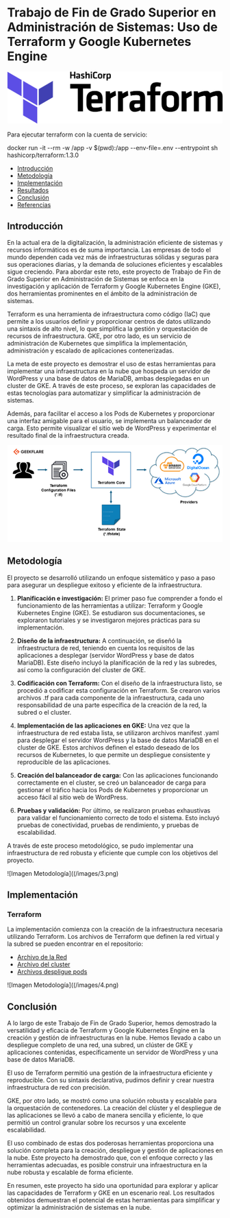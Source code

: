 # Trabajo de Fin de Grado Superior en Administración de Sistemas: Uso de Terraform y Google Kubernetes Engine


![Imagen Docker y Terraform](./images/1.png)

Para ejecutar terraform con la cuenta de servicio:

docker run -it --rm -w /app -v $(pwd):/app --env-file=.env --entrypoint sh hashicorp/terraform:1.3.0


- [Introducción](#introducción)
- [Metodología](#metodología)
- [Implementación](#implementación)
- [Resultados](#resultados)
- [Conclusión](#conclusión)
- [Referencias](#referencias)

## Introducción

En la actual era de la digitalización, la administración eficiente de sistemas y recursos informáticos es de suma importancia. Las empresas de todo el mundo dependen cada vez más de infraestructuras sólidas y seguras para sus operaciones diarias, y la demanda de soluciones eficientes y escalables sigue creciendo. Para abordar este reto, este proyecto de Trabajo de Fin de Grado Superior en Administración de Sistemas se enfoca en la investigación y aplicación de Terraform y Google Kubernetes Engine (GKE), dos herramientas prominentes en el ámbito de la administración de sistemas.

Terraform es una herramienta de infraestructura como código (IaC) que permite a los usuarios definir y proporcionar centros de datos utilizando una sintaxis de alto nivel, lo que simplifica la gestión y orquestación de recursos de infraestructura. GKE, por otro lado, es un servicio de administración de Kubernetes que simplifica la implementación, administración y escalado de aplicaciones contenerizadas.

La meta de este proyecto es demostrar el uso de estas herramientas para implementar una infraestructura en la nube que hospeda un servidor de WordPress y una base de datos de MariaDB, ambas desplegadas en un cluster de GKE. A través de este proceso, se exploran las capacidades de estas tecnologías para automatizar y simplificar la administración de sistemas.

Además, para facilitar el acceso a los Pods de Kubernetes y proporcionar una interfaz amigable para el usuario, se implementa un balanceador de carga. Esto permite visualizar el sitio web de WordPress y experimentar el resultado final de la infraestructura creada.

![Imagen Introducción](/images/2.png)
## Metodología

El proyecto se desarrolló utilizando un enfoque sistemático y paso a paso para asegurar un despliegue exitoso y eficiente de la infraestructura.

1. **Planificación e investigación:** El primer paso fue comprender a fondo el funcionamiento de las herramientas a utilizar: Terraform y Google Kubernetes Engine (GKE). Se estudiaron sus documentaciones, se exploraron tutoriales y se investigaron mejores prácticas para su implementación. 

2. **Diseño de la infraestructura:** A continuación, se diseñó la infraestructura de red, teniendo en cuenta los requisitos de las aplicaciones a desplegar (servidor WordPress y base de datos MariaDB). Este diseño incluyó la planificación de la red y las subredes, así como la configuración del cluster de GKE.

3. **Codificación con Terraform:** Con el diseño de la infraestructura listo, se procedió a codificar esta configuración en Terraform. Se crearon varios archivos .tf para cada componente de la infraestructura, cada uno responsabilidad de una parte específica de la creación de la red, la subred o el cluster.

4. **Implementación de las aplicaciones en GKE:** Una vez que la infraestructura de red estaba lista, se utilizaron archivos manifest .yaml para desplegar el servidor WordPress y la base de datos MariaDB en el cluster de GKE. Estos archivos definen el estado deseado de los recursos de Kubernetes, lo que permite un despliegue consistente y reproducible de las aplicaciones.

5. **Creación del balanceador de carga:** Con las aplicaciones funcionando correctamente en el cluster, se creó un balanceador de carga para gestionar el tráfico hacia los Pods de Kubernetes y proporcionar un acceso fácil al sitio web de WordPress.

6. **Pruebas y validación:** Por último, se realizaron pruebas exhaustivas para validar el funcionamiento correcto de todo el sistema. Esto incluyó pruebas de conectividad, pruebas de rendimiento, y pruebas de escalabilidad.

A través de este proceso metodológico, se pudo implementar una infraestructura de red robusta y eficiente que cumple con los objetivos del proyecto.

![Imagen Metodología]((/images/3.png)

## Implementación

### Terraform

La implementación comienza con la creación de la infraestructura necesaria utilizando Terraform. Los archivos de Terraform que definen la red virtual y la subred se pueden encontrar en el repositorio:

- [Archivo de la Red](/modules/vpc/main.tf)
- [Archivo del cluster](/modules/gke/main.tf)
- [Archivos despligue pods](/modules/manifest/)

![Imagen Metodología]((/images/4.png)


## Conclusión

A lo largo de este Trabajo de Fin de Grado Superior, hemos demostrado la versatilidad y eficacia de Terraform y Google Kubernetes Engine en la creación y gestión de infraestructuras en la nube. Hemos llevado a cabo un despliegue completo de una red, una subred, un clúster de GKE y aplicaciones contenidas, específicamente un servidor de WordPress y una base de datos MariaDB.

El uso de Terraform permitió una gestión de la infraestructura eficiente y reproducible. Con su sintaxis declarativa, pudimos definir y crear nuestra infraestructura de red con precisión. 

GKE, por otro lado, se mostró como una solución robusta y escalable para la orquestación de contenedores. La creación del clúster y el despliegue de las aplicaciones se llevó a cabo de manera sencilla y eficiente, lo que permitió un control granular sobre los recursos y una excelente escalabilidad.

El uso combinado de estas dos poderosas herramientas proporciona una solución completa para la creación, despliegue y gestión de aplicaciones en la nube. Este proyecto ha demostrado que, con el enfoque correcto y las herramientas adecuadas, es posible construir una infraestructura en la nube robusta y escalable de forma eficiente.

En resumen, este proyecto ha sido una oportunidad para explorar y aplicar las capacidades de Terraform y GKE en un escenario real. Los resultados obtenidos demuestran el potencial de estas herramientas para simplificar y optimizar la administración de sistemas en la nube. 



